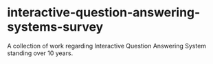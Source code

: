 # interactive-question-answering-systems-survey
A collection of work regarding Interactive Question Answering System standing over 10 years.
